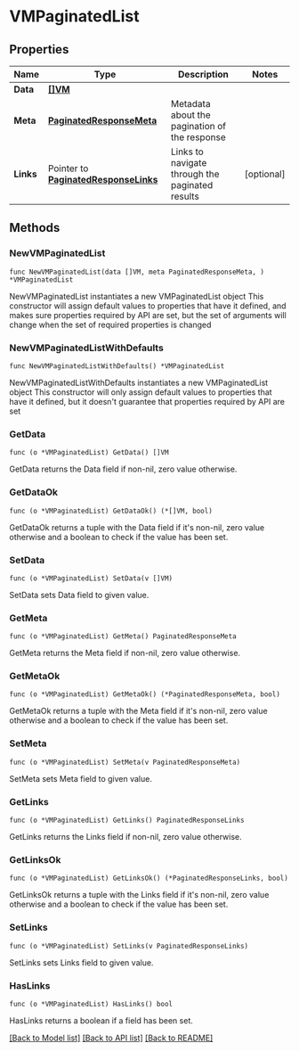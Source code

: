 # VMPaginatedList

## Properties

Name | Type | Description | Notes
------------ | ------------- | ------------- | -------------
**Data** | [**[]VM**](VM.md) |  | 
**Meta** | [**PaginatedResponseMeta**](PaginatedResponseMeta.md) | Metadata about the pagination of the response | 
**Links** | Pointer to [**PaginatedResponseLinks**](PaginatedResponseLinks.md) | Links to navigate through the paginated results | [optional] 

## Methods

### NewVMPaginatedList

`func NewVMPaginatedList(data []VM, meta PaginatedResponseMeta, ) *VMPaginatedList`

NewVMPaginatedList instantiates a new VMPaginatedList object
This constructor will assign default values to properties that have it defined,
and makes sure properties required by API are set, but the set of arguments
will change when the set of required properties is changed

### NewVMPaginatedListWithDefaults

`func NewVMPaginatedListWithDefaults() *VMPaginatedList`

NewVMPaginatedListWithDefaults instantiates a new VMPaginatedList object
This constructor will only assign default values to properties that have it defined,
but it doesn't guarantee that properties required by API are set

### GetData

`func (o *VMPaginatedList) GetData() []VM`

GetData returns the Data field if non-nil, zero value otherwise.

### GetDataOk

`func (o *VMPaginatedList) GetDataOk() (*[]VM, bool)`

GetDataOk returns a tuple with the Data field if it's non-nil, zero value otherwise
and a boolean to check if the value has been set.

### SetData

`func (o *VMPaginatedList) SetData(v []VM)`

SetData sets Data field to given value.


### GetMeta

`func (o *VMPaginatedList) GetMeta() PaginatedResponseMeta`

GetMeta returns the Meta field if non-nil, zero value otherwise.

### GetMetaOk

`func (o *VMPaginatedList) GetMetaOk() (*PaginatedResponseMeta, bool)`

GetMetaOk returns a tuple with the Meta field if it's non-nil, zero value otherwise
and a boolean to check if the value has been set.

### SetMeta

`func (o *VMPaginatedList) SetMeta(v PaginatedResponseMeta)`

SetMeta sets Meta field to given value.


### GetLinks

`func (o *VMPaginatedList) GetLinks() PaginatedResponseLinks`

GetLinks returns the Links field if non-nil, zero value otherwise.

### GetLinksOk

`func (o *VMPaginatedList) GetLinksOk() (*PaginatedResponseLinks, bool)`

GetLinksOk returns a tuple with the Links field if it's non-nil, zero value otherwise
and a boolean to check if the value has been set.

### SetLinks

`func (o *VMPaginatedList) SetLinks(v PaginatedResponseLinks)`

SetLinks sets Links field to given value.

### HasLinks

`func (o *VMPaginatedList) HasLinks() bool`

HasLinks returns a boolean if a field has been set.


[[Back to Model list]](../README.md#documentation-for-models) [[Back to API list]](../README.md#documentation-for-api-endpoints) [[Back to README]](../README.md)


